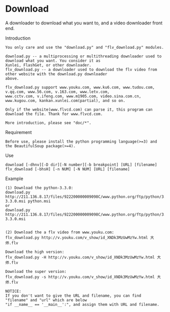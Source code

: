 Download
========

A downloader to download what you want to, and a video downloader front end.


Introduction
    
    You only care and use the "download.py" and "flv_download.py" modules.

    download.py -- a multiprocessing or multithreading downloader used to download what you want. You consider it as
    Xunlei, FlashGet, or other downloader.
    flv_download.py -- a downloader used to download the flv video from other website with the download.py downloader
    above.

    flv_download.py support www.youku.com, www.ku6.com, www.tudou.com, v.qq.com, www.56.com, v.163.com, www.letv.com, 
    www.cctv.com, v.ifeng.com, www.m1905.com, video.sina.com.cn, www.kugou.com, kankan.xunlei.com(partial), and so on.

    Only if the website(www.flvcd.com) can parse it, this program can download the file. Thank for www.flvcd.com.
    
    More introduction, please see "doc/*".

Requirement

    Before use, please install the python programming language(>=3) and the BeautifulSoup package(>=4).

Use

    download [-dhnv][-D dir][-N number][-b breakpoint] [URL] [filename]
    flv_download [-bhsH] [-n NUM] [-N NUM] [URL] [filename]
 
Example

    (1) Download the python-3.3.0:
    download.py http://211.136.8.17/files/922200000009098C/www.python.org/ftp/python/3.3.0/python-3.3.0.msi python.msi
    or
    download.py http://211.136.8.17/files/922200000009098C/www.python.org/ftp/python/3.3.0/python-3.3.0.msi


    (2) Download the a flv video from www.youku.com:
    flv_download.py http://v.youku.com/v_show/id_XNDk3MzUwMzYw.html 大师.flv

    Download the high version:
    flv_download.py -H http://v.youku.com/v_show/id_XNDk3MzUwMzYw.html 大师.flv

    Download the super version:
    flv_download.py -s http://v.youku.com/v_show/id_XNDk3MzUwMzYw.html 大师.flv

    NOTICE:
    If you don't want to give the URL and filename, you can find "filename" and "url" which are below 
    "if __name__ == '__main__':", and assign them with URL and filename.

 
